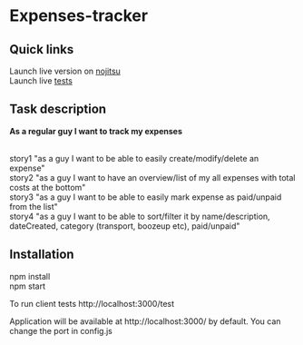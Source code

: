<h1>Expenses-tracker</h1>

<h2>Quick links</h2>

Launch live version on <a href="http://www.expenses.nodejitsu.com" target="_blank">nojitsu</a></br>
Launch live <a href="http://www.expenses.nodejitsu.com/test" target="_blank">tests</a></br>

<h2>Task description</h2>

<b>As a regular guy I want to track my expenses</b>
</br>
</br>

story1 "as a guy I want to be able to easily create/modify/delete an expense"<br/>
story2 "as a guy I want to have an overview/list of my all expenses with total costs at the bottom"<br/>
story3 "as a guy I want to be able to easily mark expense as paid/unpaid from the list"<br/>
story4 "as a guy I want to be able to sort/filter it by name/description, dateCreated, category (transport, boozeup etc), paid/unpaid"<br/>

<h2>Installation</h2>

npm install<br />
npm start<br />

To run client tests
http://localhost:3000/test

Application will be available at http://localhost:3000/ by default. You can change the port in config.js